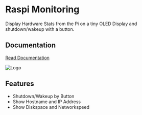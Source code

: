 
# Raspi Monitoring

Display Hardware Stats from the Pi on a tiny OLED Display and shutdown/wakeup with a button.


## Documentation

[Read Documentation](https://bennibanni.de/raspberry-pi-monitoring-display)


![Logo](https://bennibanni.de/wp-content/uploads/2022/04/IMG_20220410_183007-768x384.jpg)
## Features

- Shutdown/Wakeup by Button
- Show Hostname and IP Address
- Show Diskspace and Networkspeed

